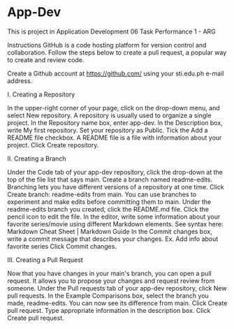 # App-Dev
This is project in Application Development 
06 Task Performance 1 - ARG

Instructions
GitHub is a code hosting platform for version control and collaboration. Follow the steps below to create a pull request, a popular way to create and review code.

Create a Github account at https://github.com/ using your sti.edu.ph e-mail address.

I. Creating a Repository

  In the upper-right corner of your page, click on the drop-down menu, and select New repository. A repository is usually used to organize a single project. 
  In the Repository name box, enter app-dev.
  In the Description box, write My first repository.
  Set your repository as Public.
  Tick the Add a README file checkbox. A README file is a file with information about your project.
  Click Create repository.

II. Creating a Branch 

  Under the Code tab of your app-dev repository, click the drop-down at the top of the file list that says main.
  Create a branch named readme-edits. Branching lets you have different versions of a repository at one time.
  Click Create branch: readme-edits from main. You can use branches to experiment and make edits before committing them to main.
  Under the readme-edits branch you created, click the README.md file.
  Click the pencil icon to edit the file.
  In the editor, write some information about your favorite series/movie using different Markdown elements. See syntax here: Markdown Cheat Sheet | Markdown Guide
  In the Commit changes box, write a commit message that describes your changes. Ex. Add info about favorite series
  Click Commit changes.

III. Creating a Pull Request

  Now that you have changes in your main's branch, you can open a pull request. It allows you to propose your changes and request review from someone. 
  Under the Pull requests tab of your app-dev repository, click New pull requests.
  In the Example Comparisons box, select the branch you made, readme-edits. You can now see its difference from main.
  Click Create pull request.
  Type appropriate information in the description box.
  Click Create pull request.
